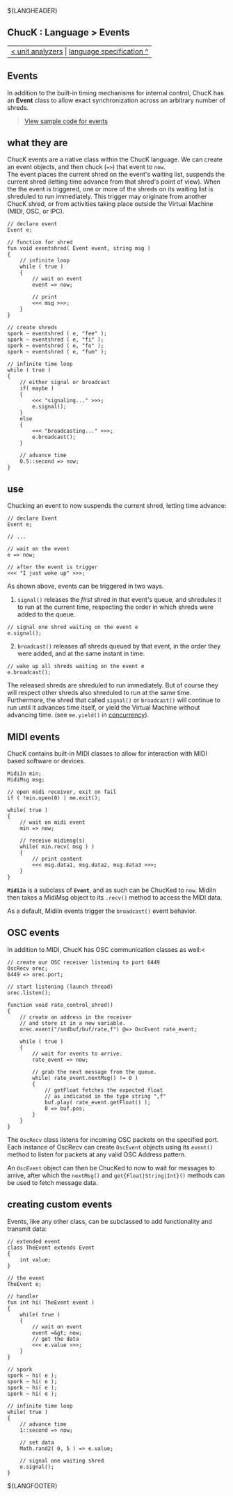 ${LANGHEADER}

## ChucK : Language > Events

<div class="chuck_nav">
<center>
 <table border="0"><tr><td>
  <div class="chuck_nav_bar">	
    <a href="./uana.md">&lt; unit analyzers</a>  |
    <a href="./index.md">language specification ^</a>
  </div>
  </td></tr></table>
</center>
</div>

## Events

In addition to the built-in timing mechanisms for internal control, 
ChucK has an __Event__ class to allow exact synchronization across 
an arbitrary number of shreds.  

> [View sample code for events](../examples/index.md#event)


<a id="intro"></a>

## what they are

ChucK events are a native class within the ChucK language.  We can
create an event objects, and then chuck (`=>`) that event to `now`.  
The event places the current shred on the event's waiting list, 
suspends the current shred (letting time advance from that shred's 
point of view). When the the event is triggered, one or more of the 
shreds on its waiting list is shreduled to run immediately.  This 
trigger may originate from another ChucK shred, or from activities 
taking place outside the Virtual Machine (MIDI, OSC, or IPC). 

```chuck
// declare event
Event e;

// function for shred
fun void eventshred( Event event, string msg )
{
    // infinite loop
    while ( true )
    {
        // wait on event
        event => now;

        // print
        <<< msg >>>;
    }
}

// create shreds
spork ~ eventshred ( e, "fee" );
spork ~ eventshred ( e, "fi" );
spork ~ eventshred ( e, "fo" );
spork ~ eventshred ( e, "fum" );

// infinite time loop
while ( true )
{
    // either signal or broadcast
    if( maybe )
    { 
        <<< "signaling..." >>>;
        e.signal();
    }
    else
    { 
        <<< "broadcasting..." >>>;
        e.broadcast();
    }

    // advance time
    0.5::second => now;
}
```

<a id="use"> </a>

## use

Chucking an event to now suspends the current shred, letting time advance:

```chuck
// declare Event
Event e;

// ...

// wait on the event
e => now;

// after the event is trigger
<<< "I just woke up" >>>;
```

As shown above, events can be triggered in two ways.

1. `signal()` releases the _first_ shred in that event's queue, and shredules 
it to run at the current time, respecting the order in which shreds were 
added to the queue.

```chuck
// signal one shred waiting on the event e
e.signal();
```

2. `broadcast()` releases _all_ shreds queued by that event, in the order 
they were added, and at the same instant in time. 

```chuck
// wake up all shreds waiting on the event e
e.broadcast();
```

The released shreds are shreduled to run immediately.  But of course 
they will respect other shreds also shreduled to run at the same time.
Furthermore, the shred that called `signal()` or `broadcast()` will
continue to run until it advances time itself, or yield the Virtual Machine
without advancing time. (see `me.yield()` in [concurrency](spork.md#me)).

<a id="midi"> </a>

## MIDI events

ChucK contains built-in MIDI classes to allow for interaction with MIDI 
based software or devices.

```chuck
MidiIn min;
MidiMsg msg;

// open midi receiver, exit on fail
if ( !min.open(0) ) me.exit(); 

while( true )
{
    // wait on midi event
    min => now;

    // receive midimsg(s)
    while( min.recv( msg ) )
    {
        // print content
        <<< msg.data1, msg.data2, msg.data3 >>>;
    }
}
```

__`MidiIn`__ is a subclass of __`Event`__, and as such can be ChucKed to 
`now`.  MidiIn then takes a MidiMsg object to its `.recv()` method to 
access the MIDI data. 

As a default, MidiIn events trigger the `broadcast()` event behavior. 

<a id="osc"> </a>

## OSC events

In addition to MIDI, ChucK has OSC communication classes as well:<

```chuck
// create our OSC receiver listening to port 6449
OscRecv orec;
6449 => orec.port;

// start listening (launch thread)
orec.listen();

function void rate_control_shred()
{ 
    // create an address in the receiver 
    // and store it in a new variable.
    orec.event("/sndbuf/buf/rate,f") @=> OscEvent rate_event; 

    while ( true )
    { 
        // wait for events to arrive.
        rate_event => now; 

        // grab the next message from the queue. 
        while( rate_event.nextMsg() != 0 )
        { 
            // getFloat fetches the expected float
            // as indicated in the type string ",f"
            buf.play( rate_event.getFloat() );
            0 => buf.pos;
        }
    }       
}
```

The `OscRecv` class listens for incoming OSC packets on the specified port.  
Each instance of OscRecv can create `OscEvent` objects using its `event()`
method to listen for packets at any valid OSC Address pattern.

An `OscEvent` object can then be ChucKed to now to wait for messages to arrive, 
after which the `nextMsg()` and `get{Float|String|Int}()` methods can be used 
to fetch message data.

<a id="extend"> </a>

## creating custom events

Events, like any other class, can be subclassed to add functionality 
and transmit data:

```chuck
// extended event
class TheEvent extends Event
{
    int value;
}

// the event
TheEvent e;

// handler
fun int hi( TheEvent event )
{
    while( true )
    {
        // wait on event
        event =&gt; now;
        // get the data
        <<< e.value >>>;
    }
}

// spork
spork ~ hi( e );
spork ~ hi( e );
spork ~ hi( e );
spork ~ hi( e );

// infinite time loop
while( true )
{
    // advance time
    1::second => now;

    // set data
    Math.rand2( 0, 5 ) => e.value;

    // signal one waiting shred
    e.signal();
}
```

${LANGFOOTER}